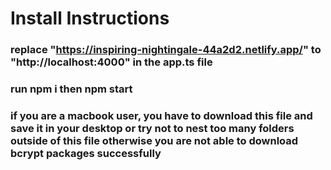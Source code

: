 # Install Instructions

### replace "https://inspiring-nightingale-44a2d2.netlify.app/" to "http://localhost:4000" in the app.ts file

### run npm i then npm start

### if you are a macbook user, you have to download this file and save it in your desktop or try not to nest too many folders outside of this file otherwise you are not able to download bcrypt packages successfully
